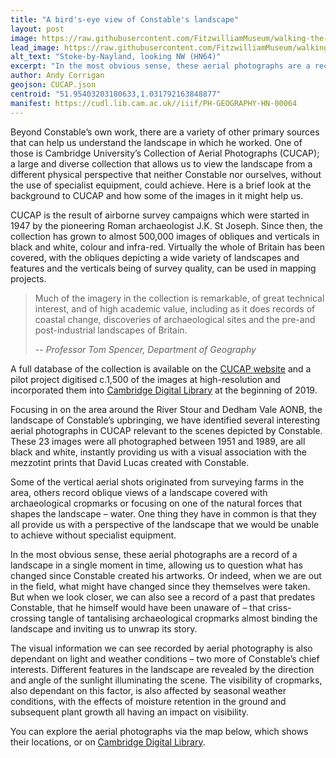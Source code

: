 ```yaml
---
title: "A bird's-eye view of Constable's landscape"
layout: post
image: https://raw.githubusercontent.com/FitzwilliamMuseum/walking-the-landscape-fitz-cdh/main/images/posts/PH-GEOGRAPHY-HN-00064-000-00001_postcrop-preview.jpg
lead_image: https://raw.githubusercontent.com/FitzwilliamMuseum/walking-the-landscape-fitz-cdh/main/images/posts/PH-GEOGRAPHY-HN-00064-000-00001_postcrop.jpg
alt_text: "Stoke-by-Nayland, looking NW (HN64)"
excerpt: "In the most obvious sense, these aerial photographs are a record of a landscape in a single moment in time..."
author: Andy Corrigan
geojson: CUCAP.json
centroid: "51.95403203180633,1.031792163848877"
manifest: https://cudl.lib.cam.ac.uk//iiif/PH-GEOGRAPHY-HN-00064
---
```


Beyond Constable’s own work, there are a variety of other primary sources that can help us understand the landscape in which he worked. One of those is Cambridge University’s Collection of Aerial Photographs (CUCAP); a large and diverse collection that allows us to view the landscape from a different physical perspective that neither Constable nor ourselves, without the use of specialist equipment, could achieve. Here is a brief look at the background to CUCAP and how some of the images in it might help us.

CUCAP is the result of airborne survey campaigns which were started in 1947 by the pioneering Roman archaeologist J.K. St Joseph. Since then, the collection has grown to almost 500,000 images of obliques and verticals in black and white, colour and infra-red. Virtually the whole of Britain has been covered, with the obliques depicting a wide variety of landscapes and features and the verticals being of survey quality, can be used in mapping projects.

>Much of the imagery in the collection is remarkable, of great technical interest, and of high academic value, including as it does records of coastal change, discoveries of archaeological sites and the pre-and post-industrial landscapes of Britain. 
>
>-- <cite>Professor Tom Spencer, Department of Geography</cite>

A full database of the collection is available on the [CUCAP website](https://www.cambridgeairphotos.com/) and a pilot project digitised c.1,500 of the images at high-resolution and incorporated them into [Cambridge Digital Library](https://cudl.lib.cam.ac.uk/collections/landscapehistories/1) at the beginning of 2019.

Focusing in on the area around the River Stour and Dedham Vale AONB, the landscape of Constable’s upbringing, we have identified several interesting aerial photographs in CUCAP relevant to the scenes depicted by Constable. These 23 images were all photographed between 1951 and 1989, are all black and white, instantly providing us with a visual association with the mezzotint prints that David Lucas created with Constable.

Some of the vertical aerial shots originated from surveying farms in the area, others record oblique views of a landscape covered with archaeological cropmarks or focusing on one of the natural forces that shapes the landscape – water. One thing they have in common is that they all provide us with a perspective of the landscape that we would be unable to achieve without specialist equipment.

In the most obvious sense, these aerial photographs are a record of a landscape in a single moment in time, allowing us to question what has changed since Constable created his artworks. Or indeed, when we are out in the field, what might have changed since they themselves were taken. But when we look closer, we can also see a record of a past that predates Constable, that he himself would have been unaware of – that criss-crossing tangle of tantalising archaeological cropmarks almost binding the landscape and inviting us to unwrap its story.  

The visual information we can see recorded by aerial photography is also dependant on light and weather conditions – two more of Constable’s chief interests. Different features in the landscape are revealed by the direction and angle of the sunlight illuminating the scene. The visibility of cropmarks, also dependant on this factor, is also affected by seasonal weather conditions, with the effects of moisture retention in the ground and subsequent plant growth all having an impact on visibility.

You can explore the aerial photographs via the map below, which shows their locations, or on [Cambridge Digital Library](https://cudl.lib.cam.ac.uk/collections/constable).
